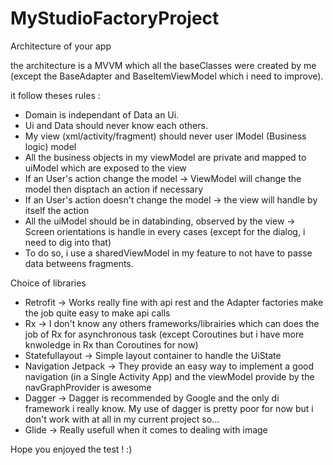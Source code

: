 # MyStudioFactoryProject

Architecture of your app

the architecture is a MVVM which all the baseClasses were created by me (except the BaseAdapter and BaseItemViewModel which i need to improve).

it follow theses rules :

- Domain is independant of Data an Ui.
 - Ui and Data should never know each others.
 - My view (xml/activity/fragment) should never user IModel (Business logic) model
 - All the business objects in my viewModel are private and mapped to uiModel which are exposed to the view
 - If an User's action change the model -> ViewModel will change the model then disptach an action if necessary
 - If an User's action doesn't change the model -> the view will handle by itself the action
 - All the uiModel should be in databinding, observed by the view -> Screen orientations is handle in every cases (except for the dialog, i need to dig into that)
- To do so, i use a sharedViewModel in my feature to not have to passe data betweens fragments.

Choice of libraries

- Retrofit -> Works really fine with api rest and the Adapter factories make the job quite easy to make api calls
- Rx -> I don't know any others frameworks/librairies which can does the job of Rx for asynchronous task (except Coroutines but i have more knwoledge in Rx than Coroutines for now)
 - Statefullayout -> Simple layout container to handle the UiState
- Navigation Jetpack -> They provide an easy way to implement a good navigation (in a Single Activity App) and the viewModel provide by the navGraphProvider is awesome
- Dagger -> Dagger is recommended by Google and the only di framework i really know. My use of dagger is pretty poor for now but i don't work with at all in my current project so...
- Glide -> Really usefull when it comes to dealing with image

Hope you enjoyed the test ! :)
